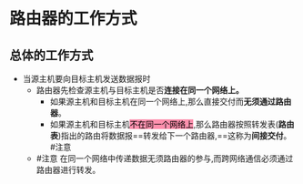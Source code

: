 # 路由器的工作方式
## 总体的工作方式
- 当源主机要向目标主机发送数据报时
	- 路由器先检查源主机与目标主机是否**连接在同一个网络上。**
		- 如果源主机和目标主机在同一个网络上,那么直接交付而**无须通过路由器**。
		- 如果源主机和目标主机<mark style="background: #FF5582A6;">不在同一个网络上</mark>,那么路由器按照转发表(**路由表**)指出的路由将数据报==转发给下一个路由器,==这称为**间接交付**。 #注意
	- #注意 在同一个网络中传递数据无须路由器的参与,而跨网络通信必须通过路由器进行转发。